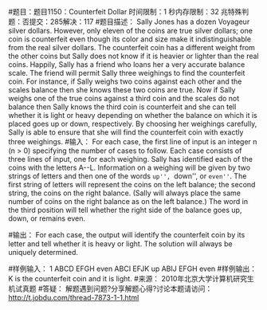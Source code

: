 #题目：题目1150：Counterfeit Dollar
时间限制：1 秒内存限制：32 兆特殊判题：否提交：285解决：117
#题目描述：
Sally Jones has a dozen Voyageur silver dollars. However, only eleven of the coins are true silver dollars; one coin is counterfeit even though its color and size make it indistinguishable from the real silver dollars. The counterfeit coin has a different weight from the other coins but Sally does not know if it is heavier or lighter than the real coins. 
    Happily, Sally has a friend who loans her a very accurate balance scale. The friend will permit Sally three weighings to find the counterfeit coin. For instance, if Sally weighs two coins against each other and the scales balance then she knows these two coins are true. Now if Sally weighs one of the true coins against a third coin and the scales do not balance then Sally knows the third coin is counterfeit and she can tell whether it is light or heavy depending on whether the balance on which it is placed goes up or down, respectively. 
    By choosing her weighings carefully, Sally is able to ensure that she will find the counterfeit coin with exactly three weighings.
#输入：
For each case, the first line of input is an integer n (n > 0) specifying the number of cases to follow. Each case consists of three lines of input, one for each weighing. Sally has identified each of the coins with the letters A--L. Information on a weighing will be given by two strings of letters and then one of the words ``up'', ``down'', or ``even''``. The first string of letters will represent the coins on the left balance; the second string, the coins on the right balance. (Sally will always place the same number of coins on the right balance as on the left balance.) The word in the third position will tell whether the right side of the balance goes up, down, or remains even.

#输出：
For each case, the output will identify the counterfeit coin by its letter and tell whether it is heavy or light. The solution will always be uniquely determined.

#样例输入：
1
ABCD EFGH even 
ABCI EFJK up 
ABIJ EFGH even 
#样例输出：
K is the counterfeit coin and it is light.
#来源：
2010年北京大学计算机研究生机试真题
#答疑：
解题遇到问题?分享解题心得?讨论本题请访问：http://t.jobdu.com/thread-7873-1-1.html
